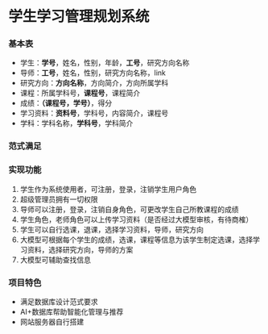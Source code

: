 # 学生学习管理规划系统
### 基本表
- 学生：**学号**，姓名，性别，年龄，**工号**，研究方向名称
- 导师：**工号**，姓名，性别，研究方向名称，link
- 研究方向：**方向名称**，方向简介，方向所属学科
- 课程：所属学科号，**课程号**，课程简介
- 成绩：**（课程号，学号）**，得分
- 学习资料：**资料号**，学科号，内容简介，课程号
- 学科：学科名称，**学科号**，学科简介
### 范式满足
### 实现功能
1. 学生作为系统使用者，可注册，登录，注销学生用户角色
2. 超级管理员拥有一切权限
3. 导师可以注册，登录，注销自身角色，可更改学生自己所教课程的成绩
4. 学生角色，老师角色可以上传学习资料（是否经过大模型审核，有待商榷）
5. 学生可以自行选课，退课，选择学习资料，导师，研究方向
6. 大模型可根据每个学生的成绩，选课，课程等信息为该学生制定选课，选择学习资料，选择研究方向，导师的方案
7. 大模型可辅助查找信息
### 项目特色
- 满足数据库设计范式要求
- AI+数据库帮助智能化管理与推荐
- 网站服务器自行搭建
